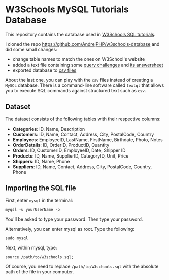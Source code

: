 # W3Schools MySQL Tutorials Database

This repository contains the database used in
[W3Schools SQL tutorials](https://www.w3schools.com/sql/default.asp).

I cloned the repo https://github.com/AndrejPHP/w3schools-database and did some
small changes:

- change table names to match the ones on W3School's website
- added a text file containing some [query challenges](./queries.txt)
and [its answersheet](./queries-answersheet.sql) 
- exported database to [csv files](./csv) 

About the last one, you can play with the `csv` files instead of creating a
`MySQL` database. There is a command-line software called `textql` that allows
you to execute SQL commands against structured text such as `csv`.

## Dataset

The dataset consists of the following tables with their respective columns:

- **Categories**: ID, Name, Description
- **Customers**: ID, Name, Contact, Address, City, PostalCode, Country
- **Employees**: EmployeeID, LastName, FirstName, Birthdate, Photo, Notes
- **OrderDetails**: ID, OrderID, ProductID, Quantity
- **Orders**: ID, CustomerID, EmployeeID, Date, Shipper ID
- **Products**: ID, Name, SupplierID, CategoryID, Unit, Price
- **Shippers**: ID, Name, Phone
- **Suppliers**: ID, Name, Contact, Address, City, PostalCode, Country, Phone

## Importing the SQL file

First, enter `mysql` in the terminal:

```
myqsl -u yourUserName -p
```

You'll be asked to type your password. Then type your password.

Alternatively, you can enter mysql as root. Type the following:

```
sudo mysql
```

Next, within mysql, type:

```
source /path/to/w3schools.sql;
```

Of course, you need to replace `/path/to/w3schools.sql` with the
absolute path of the file in your computer.
